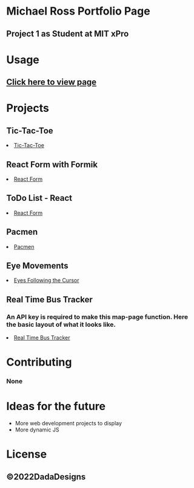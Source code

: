 # Michael Ross Portfolio Page
## Project 1 as Student at MIT xPro

# Usage
## <a href="https://rosshoven.github.io/">Click here to view page</a>

# Projects

## Tic-Tac-Toe
<li><a href="https://rosshoven.github.io/Tic-Tac-Toe/">Tic-Tac-Toe</a></li>

## React Form with Formik
<li><a href="https://github.com/Rosshoven/React-Form-w-Formik.git">React Form</a></li>

## ToDo List - React
<li><a href="https://github.com/Rosshoven/ToDo-List-Set-State.git">React Form</a></li>

## Pacmen
 <li><a href="https://rosshoven.github.io/Pacmen-Exercise/">Pacmen</a></li>

## Eye Movements
  <li><a href="https://rosshoven.github.io/Eye-Movements/">Eyes Following the Cursor</a></li>

## Real Time Bus Tracker
### An API key is required to make this map-page function. Here the basic layout of what it looks like.
 <li><a href="https://rosshoven.github.io/Real-Time-Bus-Tracker/">Real Time Bus Tracker</a></li>

# Contributing 
### None

# Ideas for the future
<ul> 
  <li>More web development projects to display</li>
  <li>More dynamic JS</li>
</ul>

# License
## ©2022DadaDesigns
